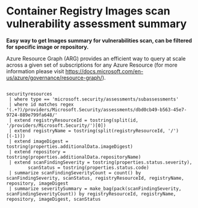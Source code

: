 # Container Registry Images scan vulnerability assessment summary
**Easy way to get Images summary for vulnerabilities scan, can be filtered for specific image or repository.**

Azure Resource Graph (ARG) provides an efficient way to query at scale across a given set of subscriptions for any Azure Resource (for more information please visit https://docs.microsoft.com/en-us/azure/governance/resource-graph/).
```

securityresources
 | where type == 'microsoft.security/assessments/subassessments'
 | where id matches regex  '(.+?)/providers/Microsoft.Security/assessments/dbd0cb49-b563-45e7-9724-889e799fa648/'
 | extend registryResourceId = tostring(split(id, '/providers/Microsoft.Security/')[0])
 | extend registryName = tostring(split(registryResourceId, '/')[(-1)])
 | extend imageDigest = tostring(properties.additionalData.imageDigest)
 | extend repository = tostring(properties.additionalData.repositoryName)
 | extend scanFindingSeverity = tostring(properties.status.severity), 
		scanStatus = tostring(properties.status.code)
 | summarize scanFindingSeverityCount = count() by scanFindingSeverity, scanStatus, registryResourceId, registryName, repository, imageDigest
 | summarize severitySummary = make_bag(pack(scanFindingSeverity, scanFindingSeverityCount)) by registryResourceId, registryName, repository, imageDigest, scanStatus


```
